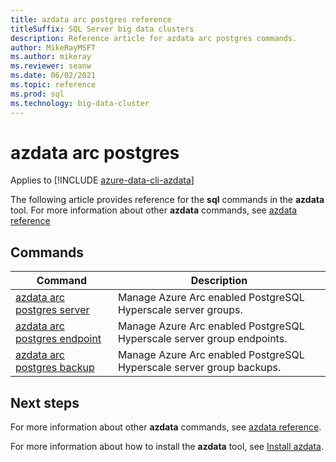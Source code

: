 ```yaml
---
title: azdata arc postgres reference
titleSuffix: SQL Server big data clusters
description: Reference article for azdata arc postgres commands.
author: MikeRayMSFT
ms.author: mikeray
ms.reviewer: seanw
ms.date: 06/02/2021
ms.topic: reference
ms.prod: sql
ms.technology: big-data-cluster
---
```


# azdata arc postgres

Applies to [!INCLUDE [azure-data-cli-azdata](../../includes/azure-data-cli-azdata.md)]

The following article provides reference for the **sql** commands in the **azdata** tool. For more information about other **azdata** commands, see [azdata reference](reference-azdata.md)

## Commands

|Command|Description|
| --- | --- |
[azdata arc postgres server](reference-azdata-arc-postgres-server.md) | Manage Azure Arc enabled PostgreSQL Hyperscale server groups.
[azdata arc postgres endpoint](reference-azdata-arc-postgres-endpoint.md) | Manage Azure Arc enabled PostgreSQL Hyperscale server group endpoints.
[azdata arc postgres backup](reference-azdata-arc-postgres-backup.md) | Manage Azure Arc enabled PostgreSQL Hyperscale server group backups.

## Next steps

For more information about other **azdata** commands, see [azdata reference](reference-azdata.md). 

For more information about how to install the **azdata** tool, see [Install azdata](..\install\deploy-install-azdata.md).